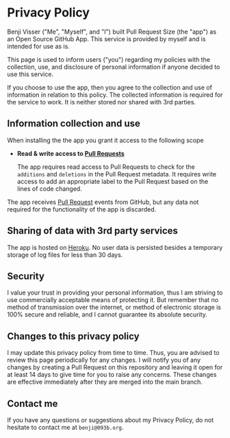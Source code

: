 # Privacy Policy

Benji Visser ("Me", "Myself", and "I") built Pull Request Size (the "app") as an Open Source GitHub App. This service is provided by myself and is intended for use as is.

This page is used to inform users ("you") regarding my policies with the collection, use, and disclosure of personal information if anyone decided to use this service.

If you choose to use the app, then you agree to the collection and use of information in relation to this policy. The collected information is required for the service to work. It is neither stored nor shared with 3rd parties.

## Information collection and use

When installing the the app you grant it access to the following scope

- **Read & write access to [Pull Requests](https://developer.github.com/v3/apps/permissions/#permission-on-statuses)**

   The app requires read access to Pull Requests to check for the `additions` and `deletions` in the Pull Request metadata. It requires write access to add an appropriate label to the Pull Request based on the lines of code changed.

The app receives [Pull Request](https://developer.github.com/v3/activity/events/types/#pullrequestevent) events from GitHub, but any data not required for the functionality of the app is discarded.

## Sharing of data with 3rd party services

The app is hosted on [Heroku](https://heroku.com). No user data is persisted besides a temporary storage of log files for less than 30 days.

## Security

I value your trust in providing your personal information, thus I am striving to use commercially acceptable means of protecting it. But remember that no method of transmission over the internet, or method of electronic storage is 100% secure and reliable, and I cannot guarantee its absolute security.

## Changes to this privacy policy

I may update this privacy policy from time to time. Thus, you are advised to review this page periodically for any changes. I will notify you of any changes by creating a Pull Request on this repository and leaving it open for at least 14 days to give time for you to raise any concerns. These changes are effective immediately after they are merged into the main branch.

## Contact me

If you have any questions or suggestions about my Privacy Policy, do not hesitate to contact me at `benji@093b.org`.
